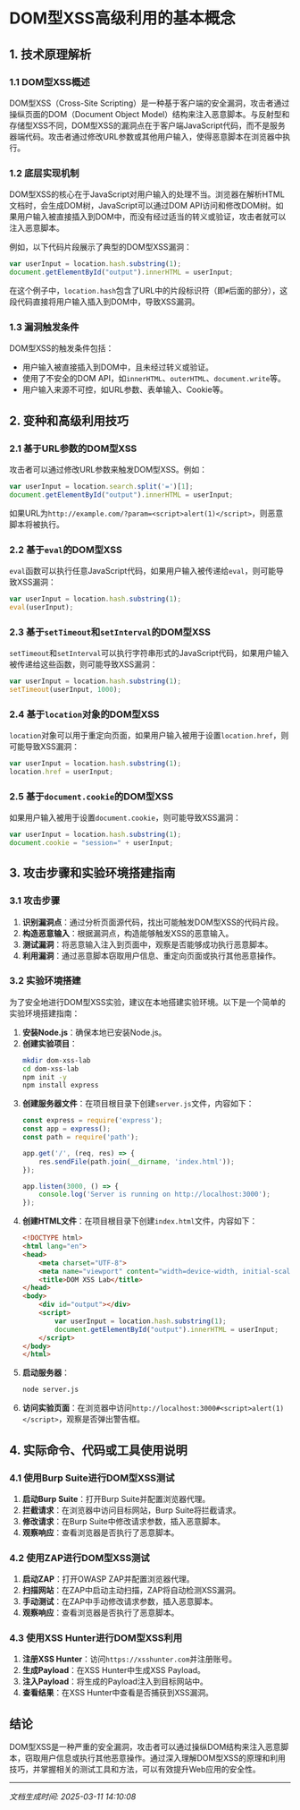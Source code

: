 # DOM型XSS高级利用的基本概念

## 1. 技术原理解析

### 1.1 DOM型XSS概述
DOM型XSS（Cross-Site Scripting）是一种基于客户端的安全漏洞，攻击者通过操纵页面的DOM（Document Object Model）结构来注入恶意脚本。与反射型和存储型XSS不同，DOM型XSS的漏洞点在于客户端JavaScript代码，而不是服务器端代码。攻击者通过修改URL参数或其他用户输入，使得恶意脚本在浏览器中执行。

### 1.2 底层实现机制
DOM型XSS的核心在于JavaScript对用户输入的处理不当。浏览器在解析HTML文档时，会生成DOM树，JavaScript可以通过DOM API访问和修改DOM树。如果用户输入被直接插入到DOM中，而没有经过适当的转义或验证，攻击者就可以注入恶意脚本。

例如，以下代码片段展示了典型的DOM型XSS漏洞：

```javascript
var userInput = location.hash.substring(1);
document.getElementById("output").innerHTML = userInput;
```

在这个例子中，`location.hash`包含了URL中的片段标识符（即`#`后面的部分），这段代码直接将用户输入插入到DOM中，导致XSS漏洞。

### 1.3 漏洞触发条件
DOM型XSS的触发条件包括：
- 用户输入被直接插入到DOM中，且未经过转义或验证。
- 使用了不安全的DOM API，如`innerHTML`、`outerHTML`、`document.write`等。
- 用户输入来源不可控，如URL参数、表单输入、Cookie等。

## 2. 变种和高级利用技巧

### 2.1 基于URL参数的DOM型XSS
攻击者可以通过修改URL参数来触发DOM型XSS。例如：

```javascript
var userInput = location.search.split('=')[1];
document.getElementById("output").innerHTML = userInput;
```

如果URL为`http://example.com/?param=<script>alert(1)</script>`，则恶意脚本将被执行。

### 2.2 基于`eval`的DOM型XSS
`eval`函数可以执行任意JavaScript代码，如果用户输入被传递给`eval`，则可能导致XSS漏洞：

```javascript
var userInput = location.hash.substring(1);
eval(userInput);
```

### 2.3 基于`setTimeout`和`setInterval`的DOM型XSS
`setTimeout`和`setInterval`可以执行字符串形式的JavaScript代码，如果用户输入被传递给这些函数，则可能导致XSS漏洞：

```javascript
var userInput = location.hash.substring(1);
setTimeout(userInput, 1000);
```

### 2.4 基于`location`对象的DOM型XSS
`location`对象可以用于重定向页面，如果用户输入被用于设置`location.href`，则可能导致XSS漏洞：

```javascript
var userInput = location.hash.substring(1);
location.href = userInput;
```

### 2.5 基于`document.cookie`的DOM型XSS
如果用户输入被用于设置`document.cookie`，则可能导致XSS漏洞：

```javascript
var userInput = location.hash.substring(1);
document.cookie = "session=" + userInput;
```

## 3. 攻击步骤和实验环境搭建指南

### 3.1 攻击步骤
1. **识别漏洞点**：通过分析页面源代码，找出可能触发DOM型XSS的代码片段。
2. **构造恶意输入**：根据漏洞点，构造能够触发XSS的恶意输入。
3. **测试漏洞**：将恶意输入注入到页面中，观察是否能够成功执行恶意脚本。
4. **利用漏洞**：通过恶意脚本窃取用户信息、重定向页面或执行其他恶意操作。

### 3.2 实验环境搭建
为了安全地进行DOM型XSS实验，建议在本地搭建实验环境。以下是一个简单的实验环境搭建指南：

1. **安装Node.js**：确保本地已安装Node.js。
2. **创建实验项目**：
   ```bash
   mkdir dom-xss-lab
   cd dom-xss-lab
   npm init -y
   npm install express
   ```
3. **创建服务器文件**：在项目根目录下创建`server.js`文件，内容如下：
   ```javascript
   const express = require('express');
   const app = express();
   const path = require('path');

   app.get('/', (req, res) => {
       res.sendFile(path.join(__dirname, 'index.html'));
   });

   app.listen(3000, () => {
       console.log('Server is running on http://localhost:3000');
   });
   ```
4. **创建HTML文件**：在项目根目录下创建`index.html`文件，内容如下：
   ```html
   <!DOCTYPE html>
   <html lang="en">
   <head>
       <meta charset="UTF-8">
       <meta name="viewport" content="width=device-width, initial-scale=1.0">
       <title>DOM XSS Lab</title>
   </head>
   <body>
       <div id="output"></div>
       <script>
           var userInput = location.hash.substring(1);
           document.getElementById("output").innerHTML = userInput;
       </script>
   </body>
   </html>
   ```
5. **启动服务器**：
   ```bash
   node server.js
   ```
6. **访问实验页面**：在浏览器中访问`http://localhost:3000#<script>alert(1)</script>`，观察是否弹出警告框。

## 4. 实际命令、代码或工具使用说明

### 4.1 使用Burp Suite进行DOM型XSS测试
1. **启动Burp Suite**：打开Burp Suite并配置浏览器代理。
2. **拦截请求**：在浏览器中访问目标网站，Burp Suite将拦截请求。
3. **修改请求**：在Burp Suite中修改请求参数，插入恶意脚本。
4. **观察响应**：查看浏览器是否执行了恶意脚本。

### 4.2 使用ZAP进行DOM型XSS测试
1. **启动ZAP**：打开OWASP ZAP并配置浏览器代理。
2. **扫描网站**：在ZAP中启动主动扫描，ZAP将自动检测XSS漏洞。
3. **手动测试**：在ZAP中手动修改请求参数，插入恶意脚本。
4. **观察响应**：查看浏览器是否执行了恶意脚本。

### 4.3 使用XSS Hunter进行DOM型XSS利用
1. **注册XSS Hunter**：访问`https://xsshunter.com`并注册账号。
2. **生成Payload**：在XSS Hunter中生成XSS Payload。
3. **注入Payload**：将生成的Payload注入到目标网站中。
4. **查看结果**：在XSS Hunter中查看是否捕获到XSS漏洞。

## 结论
DOM型XSS是一种严重的安全漏洞，攻击者可以通过操纵DOM结构来注入恶意脚本，窃取用户信息或执行其他恶意操作。通过深入理解DOM型XSS的原理和利用技巧，并掌握相关的测试工具和方法，可以有效提升Web应用的安全性。

---

*文档生成时间: 2025-03-11 14:10:08*
